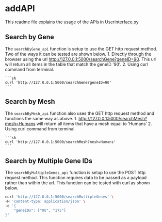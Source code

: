 # addAPI
This readme file explains the usage of the APIs in UserInterface.py

## Search by Gene
The `searchByGene_api` function is setup to use the GET http request method. Two of the ways it can be tested are shown below.
    1. Directly through the browser using the url http://127.0.0.1:5000/searchGene?geneID=90. This url will return all items in the table that match the geneID '90'.
    2. Using curl command from terminal.

    ```sh
    curl 'http://127.0.0.1:5000/searchGene?geneID=90'
    ```

## Search by Mesh
The `searchByMesh_api` function also uses the GET http request method and functions the same way as above.
    1. http://127.0.0.1:5000/searchMesh?mesh=Humans will return all items that have a mesh equal to 'Humans'
    2. Using curl command from terminal

    ```sh
    curl 'http://127.0.0.1:5000/searchMesh?mesh=Humans'
    ```
## Search by Multiple Gene IDs
The `searchByMultipleGenes_api` function is setup to use the POST http request method. This function requires data to be passed as a payload rather than within the url. This function can be tested with curl as shown below.

```sh
curl 'http://127.0.0.1:5000/searchMultipleGenes' \
-H 'content-type: application/json' \
-d '{
    "geneIDs": ["90", "175"]
}'
```